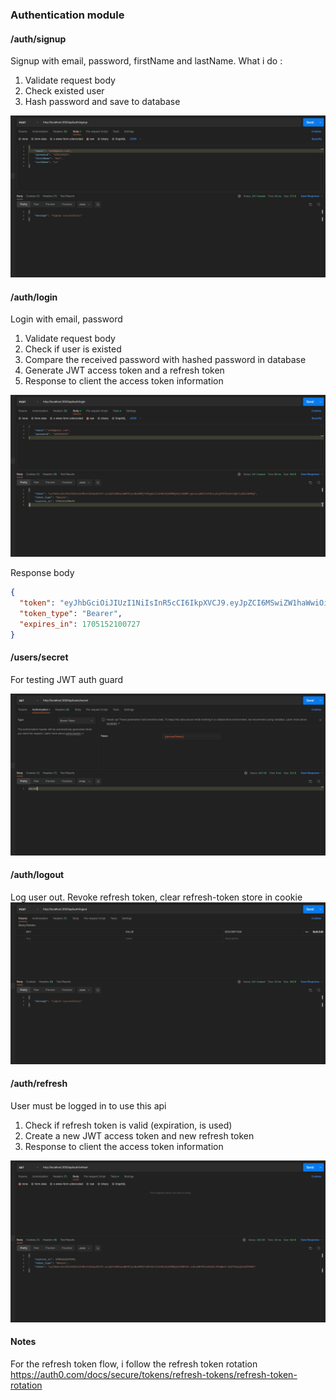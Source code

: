 ### Authentication module

#### /auth/signup

Signup with email, password, firstName and lastName.
What i do :

1. Validate request body
2. Check existed user
3. Hash password and save to database

![alt text](/docs/images/signup.png 'Title')

#### /auth/login

Login with email, password

1. Validate request body
2. Check if user is existed
3. Compare the received password with hashed password in database
4. Generate JWT access token and a refresh token
5. Response to client the access token information

![alt text](/docs/images/login.png 'Title')

Response body

```json
{
  "token": "eyJhbGciOiJIUzI1NiIsInR5cCI6IkpXVCJ9.eyJpZCI6MSwiZW1haWwiOiJhbmgyM0BnbWFpbC5jb20iLCJpYXQiOjE3MDQyNTIxMDAsImV4cCI6MTcwNDI1MzAwMH0.QQvl7gtl6jljZGYYYYq-9dJTRwYgFYrQRVaN3vM6qMs",
  "token_type": "Bearer",
  "expires_in": 1705152100727
}
```

#### /users/secret

For testing JWT auth guard

![alt text](/docs/images/secret.png)

#### /auth/logout

Log user out. Revoke refresh token, clear refresh-token store in cookie
![alt text](/docs/images/logout.png)

#### /auth/refresh

User must be logged in to use this api

1. Check if refresh token is valid (expiration, is used)
2. Create a new JWT access token and new refresh token
3. Response to client the access token information

![alt text](/docs/images/refresh.png)

#### Notes

For the refresh token flow, i follow the refresh token rotation
https://auth0.com/docs/secure/tokens/refresh-tokens/refresh-token-rotation
